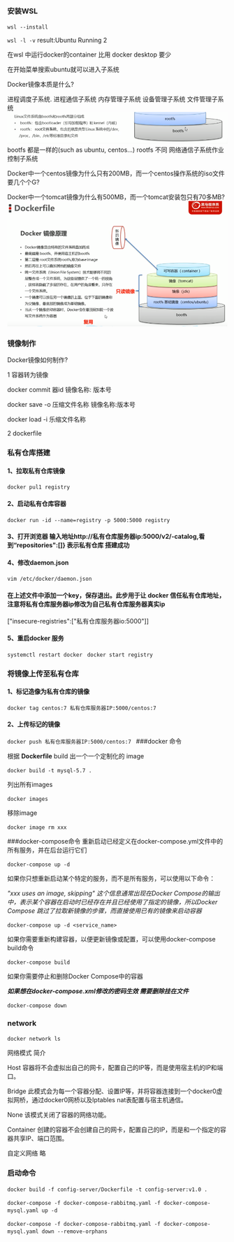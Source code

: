 ### 安装WSL
`wsl --install`

`wsl -l -v`
result:Ubuntu                 Running         2

在wsl 中运行docker的container 比用 docker desktop 要少   

在开始菜单搜索ubuntu就可以进入子系统


Docker镜像本质是什么?

进程调度子系统.
进程通信子系统
内存管理子系统
设备管理子系统
文件管理子系统
![linux文件系统](linux文件系统.png)
bootfs 都是一样的(such as ubuntu, centos...)
rootfs 不同
网络通信子系统作业控制子系统

Docker中一个centos镜像为什么只有200MB，而一个centos操作系统的iso文件要几个个G?

Docker中一个tomcat镜像为什么有500MB，而一个tomcat安装包只有70多MB?
![docker系统说明](docker系统说明.png)

### 镜像制作
Docker镜像如何制作?

1 容器转为镜像

docker commit 器id 镜像名称: 版本号

docker save -o 压缩文件名称 镜像名称:版本号

docker load -i 乐缩文件名称

2 dockerfile


### 私有仓库搭建

#### 1、拉取私有仓库镜像

`docker pul1 registry
`
#### 2、启动私有仓库容器

`docker run -id --name=registry -p 5000:5000 registry
`
#### 3、打开浏览器 输入地址http://私有仓库服务器ip:5000/v2/-catalog,看到“repositories":[]} 表示私有仓库 搭建成功

#### 4、修改daemon.json

`vim /etc/docker/daemon.json`

#### 在上述文件中添加一个key，保存退出。此步用于让 docker 信任私有仓库地址，注意将私有仓库服务器ip修改为自己私有仓库服务器真实ip

["insecure-registries":["私有仓库服务器io:5000"]]

#### 5、重启docker 服务

`systemctl restart docker
`
`docker start registry`

### 将镜像上传至私有仓库

#### 1、标记造像为私有仓库的镜像

`docker tag centos:7 私有仓库服务器IP:5000/centos:7
`
#### 2、上传标记的镜像

`docker push 私有仓库服务器IP:5000/centos:7
`
###docker 命令

根据 **Dockerfile** build 出一个一个定制化的 image

`docker build -t mysql-5.7 .`

列出所有images

`docker images`

移除image

`docker image rm xxx`

###docker-compose命令
重新启动已经定义在docker-compose.yml文件中的所有服务，并在后台运行它们

`docker-compose up -d`

如果你只想重新启动某个特定的服务，而不是所有服务，可以使用以下命令：

_"xxx uses an image, skipping" 这个信息通常出现在Docker Compose的输出中，表示某个容器在启动时已经存在并且已经使用了指定的镜像，所以Docker Compose 跳过了拉取新镜像的步骤，而直接使用已有的镜像来启动容器_

`docker-compose up -d <service_name>`

如果你需要重新构建容器，以便更新镜像或配置，可以使用docker-compose build命令

`docker-compose build`

如果你需要停止和删除Docker Compose中的容器

_**如果想在docker-compose.xml修改的密码生效 需要删除挂在文件**_

`docker-compose down`

### network

`docker network ls`

网络模式	简介

Host	容器将不会虚拟出自己的网卡，配置自己的IP等，而是使用宿主机的IP和端口。

Bridge	此模式会为每一个容器分配、设置IP等，并将容器连接到一个docker0虚拟网桥，通过docker0网桥以及Iptables nat表配置与宿主机通信。

None	该模式关闭了容器的网络功能。

Container	创建的容器不会创建自己的网卡，配置自己的IP，而是和一个指定的容器共享IP、端口范围。

自定义网络	略

### 启动命令

`docker build -f config-server/Dockerfile -t config-server:v1.0 .`

`docker-compose -f docker-compose-rabbitmq.yaml -f docker-compose-mysql.yaml up -d`

`docker-compose -f docker-compose-rabbitmq.yaml -f docker-compose-mysql.yaml down --remove-orphans`
